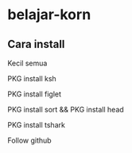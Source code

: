 # belajar-korn

## Cara install
Kecil semua

PKG install ksh

PKG install figlet

PKG install sort && PKG install head

PKG install tshark



Follow github
